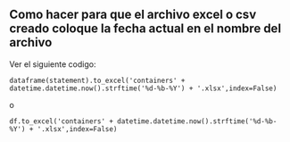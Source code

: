 ## Como hacer para que el archivo excel o csv creado coloque la fecha actual en el nombre del archivo
Ver el siguiente codigo:

```
dataframe(statement).to_excel('containers' + datetime.datetime.now().strftime('%d-%b-%Y') + '.xlsx',index=False)
```
o
```
df.to_excel('containers' + datetime.datetime.now().strftime('%d-%b-%Y') + '.xlsx',index=False)
```

